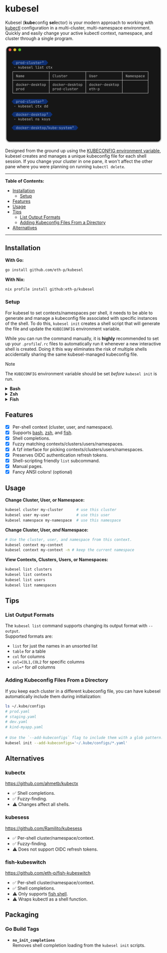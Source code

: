 # kubesel

Kubesel (**kube**config **sel**ector) is your modern approach to working with
[kubectl](https://kubernetes.io/docs/reference/kubectl/) configuration in a
multi-cluster, multi-namespace environment. Quickly and easily change your
active kubectl context, namespace, and cluster through a single program.

![Screenshot of kubesel](./screenshots/example.png)

Designed from the ground up using the [KUBECONFIG environment variable](https://kubernetes.io/docs/concepts/configuration/organize-cluster-access-kubeconfig/#the-kubeconfig-environment-variable),
kubesel creates and manages a unique kubeconfig file for each shell session.
If you change your cluster in one pane, it won't affect the other pane where
you were planning on running `kubectl delete`.


---

**Table of Contents:**

 - [Installation](#installation)
   - [Setup](#setup)
 - [Features](#features)
 - [Usage](#usage)
 - [Tips](#tips)
   - [List Output Formats](#list-output-formats)
   - [Adding Kubeconfig Files From a Directory](#adding-kubeconfig-files-from-a-directory)
 - [Alternatives](#alternatives)

---

## Installation

**With Go:**

```bash
go install github.com/eth-p/kubesel
```

**With Nix:**
```bash
nix profile install github:eth-p/kubesel
```

### Setup

For kubesel to set contexts/namespaces per shell, it needs to be able to
generate and manage a kubeconfig file associated with specific instances
of the shell. To do this, `kubesel init` creates a shell script that
will generate the file and update the `KUBECONFIG` environment variable.

While you can run the command manually, it is **highly** recommended to set
up your `.profile`/`.rc` files to automatically run it whenever a new
interactive shell is created. Doing it this way eliminates the risk of multiple
shells accidentally sharing the same kubesel-managed kubeconfig file.

> [!note]
> The `KUBECONFIG` environment variable should be set *before* `kubesel init`
> is run.

<details>
<summary><b>Bash</b></summary>

Add this to `~/.bash_profile`:

```bash
if [[ $- = *i* ]]; then
    source <(kubesel init bash)
fi
```

</details>

<details>
<summary><b>Zsh</b></summary>

Add this to `~/.zshrc`:

```zsh
source <(kubesel init zsh)
```

</details>

<details>
<summary><b>Fish</b></summary>

Add this to `~/.config/fish/config.fish`:

```fish
if status is-interactive
    kubesel init fish | source
end
```

</details>


## Features

 - [x] Per-shell context (cluster, user, and namespace).
 - [x] Supports
       [bash](https://www.gnu.org/software/bash/),
       [zsh](https://www.zsh.org/), and
       [fish](https://fishshell.com/).
 - [x] Shell completions.
 - [x] Fuzzy matching contexts/clusters/users/namespaces.
 - [x] A fzf interface for picking contexts/clusters/users/namespaces.
 - [x] Preserves OIDC authentication refresh tokens.
 - [x] Shell-scripting friendly `list` subcommand.
 - [x] Manual pages.
 - [x] Fancy ANSI colors! (optional)

## Usage

**Change Cluster, User, or Namespace:**
```bash
kubesel cluster my-cluster      # use this cluster
kubesel user my-user            # use this user
kubesel namespace my-namespace  # use this namespace
```

**Change Cluster, User, _and_ Namespace:**
```bash
# Use the cluster, user, and namespace from this context.
kubesel context my-context
kubesel context my-context -n # keep the current namespace
```

**View Contexts, Clusters, Users, or Namespaces:**
```bash
kubesel list clusters
kubesel list contexts
kubesel list users
kubesel list namespaces
```

## Tips

### List Output Formats

The `kubesel list` command supports changing its output format with `--output`.  
Supported formats are:

 - `list` for just the names in an unsorted list
 - `table` for a table
 - `col` for columns
 - `col=COL1,COL2` for specific columns
 - `col=*` for _all_ columns

### Adding Kubeconfig Files From a Directory

If you keep each cluster in a different kubeconfig file, you can have kubesel
automatically include them during initialization:

```bash
ls ~/.kube/configs
# prod.yaml
# staging.yaml
# dev.yaml
# kind-myapp.yaml

# Use the `--add-kubeconfigs` flag to include them with a glob pattern.
kubesel init --add-kubeconfigs='~/.kube/configs/*.yaml'
```

## Alternatives

### kubectx
https://github.com/ahmetb/kubectx

 - ✅ Shell completions.
 - ✅ Fuzzy-finding.
 - ⚠️ Changes affect all shells.

### kubesess
https://github.com/Ramilito/kubesess

 - ✅ Per-shell cluster/namespace/context.
 - ✅ Fuzzy-finding.
 - ⚠️ Does not support OIDC refresh tokens.

### fish-kubeswitch
https://github.com/eth-p/fish-kubeswitch

 - ✅ Per-shell cluster/namespace/context.
 - ✅ Shell completions.
 - ⚠️ Only supports [fish shell](https://fishshell.com/).
 - ⚠️ Wraps kubectl as a shell function.

## Packaging

### Go Build Tags

 - **`no_init_completions`**  
   Removes shell completion loading from the `kubesel init` scripts.
